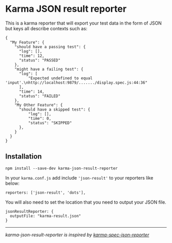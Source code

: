 # Karma JSON result reporter

This is a karma reporter that will export your test data in the form of JSON but keys all describe contexts such as:

```
{
  "My Feature": {
    "should have a passing test": {
      "log": [],
      "time": 12,
      "status": "PASSED"
    },
    "might have a failing test": {
      "log": [
          "Expected undefined to equal 'input'.\nhttp://localhost:9879/......./display.spec.js:44:36"
      ],
      "time": 14,
      "status": "FAILED"
    },
    "My Other Feature": {
      "should have a skipped test": {
          "log": [],
          "time": 0,
          "status": "SKIPPED"
      },
    }
  }
}
```

## Installation

```
npm install --save-dev karma-json-result-reporter
```

In your `karma.conf.js` add include `'json-result'` to your reporters like below:

```
reporters: ['json-result', 'dots'],
```

You will also need to set the location that you need to output your JSON file.

```
jsonResultReporter: {
  outputFile: "karma-result.json"
}
```


------------------------

_karma-json-result-reporter is inspired by [karma-spec-json-reporter](https://github.com/mackstar/karma-spec-json-reporter)_
